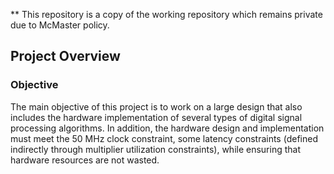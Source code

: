 ** This repository is a copy of the working repository which remains private due to McMaster policy.

## Project Overview

### Objective

The main objective of this project is to work on a large design that also includes the hardware implementation of several types of digital signal processing algorithms. In addition, the hardware design and implementation must meet the 50 MHz clock constraint, some latency constraints (defined indirectly through multiplier utilization constraints), while ensuring that hardware resources are not wasted.